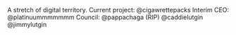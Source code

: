 A stretch of digital territory.  Current project:  @cigawrettepacks  Interim CEO:  @platinuummmmmmm  Council:  @pappachaga  (RIP)  @caddielutgin   @jimmylutgin